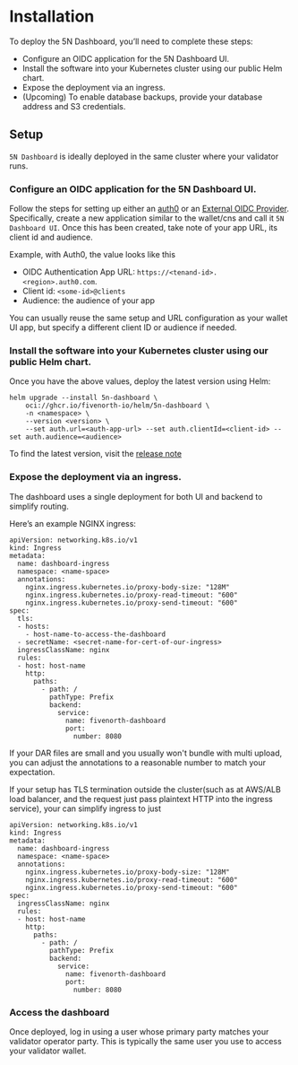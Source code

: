 # Installation

To deploy the 5N Dashboard, you’ll need to complete these steps:

- Configure an OIDC application for the 5N Dashboard UI.
- Install the software into your Kubernetes cluster using our public Helm chart.
- Expose the deployment via an ingress.
- (Upcoming) To enable database backups, provide your database address and S3 credentials.

## Setup

`5N Dashboard` is ideally deployed in the same cluster where your validator runs.

### Configure an OIDC application for the 5N Dashboard UI.

Follow the steps for setting up either an [auth0](https://docs.test.sync.global/validator_operator/validator_helm.html#configuring-an-auth0-tenant) or an [External OIDC Provider](https://docs.test.sync.global/validator_operator/validator_helm.html#oidc-provider-requirements). Specifically, create a new application similar to the wallet/cns and call it `5N Dashboard UI`. Once this has been created, take note of your app URL, its client id and audience.

Example, with Auth0, the value looks like this

- OIDC Authentication App URL: `https://<tenand-id>.<region>.auth0.com`.
- Client id: `<some-id>@clients`
- Audience: the audience of your app

You can usually reuse the same setup and URL configuration as your wallet UI app, but specify a different client ID or audience if needed.

### Install the software into your Kubernetes cluster using our public Helm chart.

Once you have the above values, deploy the latest version using Helm:

```
helm upgrade --install 5n-dashboard \
    oci://ghcr.io/fivenorth-io/helm/5n-dashboard \
    -n <namespace> \
    --version <version> \
    --set auth.url=<auth-app-url> --set auth.clientId=<client-id> --set auth.audience=<audience>
```

To find the latest version, visit the [release note](/5n-dashboard/release/)

### Expose the deployment via an ingress.

The dashboard uses a single deployment for both UI and backend to simplify routing.

Here’s an example NGINX ingress:

```
apiVersion: networking.k8s.io/v1
kind: Ingress
metadata:
  name: dashboard-ingress
  namespace: <name-space>
  annotations:
    nginx.ingress.kubernetes.io/proxy-body-size: "128M"
    nginx.ingress.kubernetes.io/proxy-read-timeout: "600"
    nginx.ingress.kubernetes.io/proxy-send-timeout: "600"
spec:
  tls:
  - hosts:
    - host-name-to-access-the-dashboard
  - secretName: <secret-name-for-cert-of-our-ingress>
  ingressClassName: nginx
  rules:
  - host: host-name
    http:
      paths:
        - path: /
          pathType: Prefix
          backend:
            service:
              name: fivenorth-dashboard
              port:
                number: 8080
```

If your DAR files are small and you usually won't bundle with multi upload, you can adjust the annotations to a reasonable number to match your expectation.


If your setup has TLS termination outside the cluster(such as at AWS/ALB load balancer, and the request just pass plaintext HTTP into the ingress service), your can simplify ingress to just



```
apiVersion: networking.k8s.io/v1
kind: Ingress
metadata:
  name: dashboard-ingress
  namespace: <name-space>
  annotations:
    nginx.ingress.kubernetes.io/proxy-body-size: "128M"
    nginx.ingress.kubernetes.io/proxy-read-timeout: "600"
    nginx.ingress.kubernetes.io/proxy-send-timeout: "600"
spec:
  ingressClassName: nginx
  rules:
  - host: host-name
    http:
      paths:
        - path: /
          pathType: Prefix
          backend:
            service:
              name: fivenorth-dashboard
              port:
                number: 8080
```

### Access the dashboard

Once deployed, log in using a user whose primary party matches your validator operator party. This is typically the same user you use to access your validator wallet.
